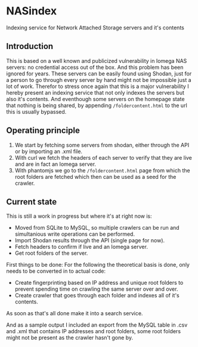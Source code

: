 NASindex
========

Indexing service for Network Attached Storage servers and it's contents

## Introduction

This is based on a well known and publicized vulnerability in Iomega NAS servers: no credential access out of the box. And this problem has been ignored for years.
These servers can be easily found using Shodan, just for a person to go through every server by hand might not be impossible just a lot of work.
Therefor to stress once again that this is a major vulnerability I hereby present an indexing service that not only indexes the servers but also it's contents. And eventhough some servers on the homepage state that nothing is being shared, by appending <code>/foldercontent.html</code> to the url this is usually bypassed.

## Operating principle

1. We start by fetching some servers from shodan, either through the API or by importing an .xml file.
2. With curl we fetch the headers of each server to verify that they are live and are in fact an Iomega server.
3. With phantomjs we go to the <code>/foldercontent.html</code> page from which the root folders are fetched which then can be used as a seed for the crawler.

## Current state

This is still a work in progress but where it's at right now is:
* Moved from SQLite to MySQL, so multiple crawlers can be run and simultanious write operations can be performed.
* Import Shodan results through the API (single page for now).
* Fetch headers to confirm if live and an Iomega server.
* Get root folders of the server.

First things to be done:
For the following the theoretical basis is done, only needs to be converted in to actual code:
* Create fingerprinting based on IP address and unique root folders to prevent spending time on crawling the same server over and over.
* Create crawler that goes through each folder and indexes all of it's contents.

As soon as that's all done make it into a search service.

And as a sample output I included an export from the MySQL table in .csv and .xml that contains IP addresses and root folders, some root folders might not be present as the crawler hasn't gone by.
